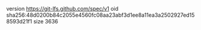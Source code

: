 version https://git-lfs.github.com/spec/v1
oid sha256:48d0200b84c2055e4560fc08aa23abf3d1ee8a11ea3a2502927ed158593d21f1
size 3636
